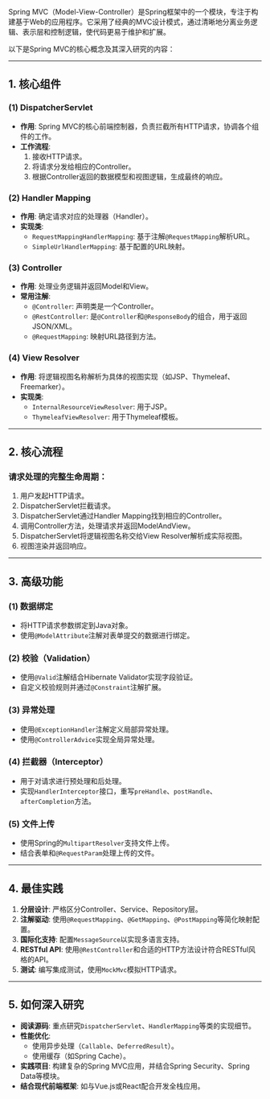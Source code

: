 Spring MVC（Model-View-Controller）是Spring框架中的一个模块，专注于构建基于Web的应用程序。它采用了经典的MVC设计模式，通过清晰地分离业务逻辑、表示层和控制逻辑，使代码更易于维护和扩展。

以下是Spring MVC的核心概念及其深入研究的内容：

---

## 1. **核心组件**

### (1) **DispatcherServlet**

- **作用**: Spring MVC的核心前端控制器，负责拦截所有HTTP请求，协调各个组件的工作。
- **工作流程**:
    1. 接收HTTP请求。
    2. 将请求分发给相应的Controller。
    3. 根据Controller返回的数据模型和视图逻辑，生成最终的响应。

### (2) **Handler Mapping**

- **作用**: 确定请求对应的处理器（Handler）。
- **实现类**:
    - `RequestMappingHandlerMapping`: 基于注解`@RequestMapping`解析URL。
    - `SimpleUrlHandlerMapping`: 基于配置的URL映射。

### (3) **Controller**

- **作用**: 处理业务逻辑并返回Model和View。
- **常用注解**:
    - `@Controller`: 声明类是一个Controller。
    - `@RestController`: 是`@Controller`和`@ResponseBody`的组合，用于返回JSON/XML。
    - `@RequestMapping`: 映射URL路径到方法。

### (4) **View Resolver**

- **作用**: 将逻辑视图名称解析为具体的视图实现（如JSP、Thymeleaf、Freemarker）。
- **实现类**:
    - `InternalResourceViewResolver`: 用于JSP。
    - `ThymeleafViewResolver`: 用于Thymeleaf模板。

---

## 2. **核心流程**

### 请求处理的完整生命周期：

1. 用户发起HTTP请求。
2. DispatcherServlet拦截请求。
3. DispatcherServlet通过Handler Mapping找到相应的Controller。
4. 调用Controller方法，处理请求并返回ModelAndView。
5. DispatcherServlet将逻辑视图名称交给View Resolver解析成实际视图。
6. 视图渲染并返回响应。

---

## 3. **高级功能**

### (1) 数据绑定

- 将HTTP请求参数绑定到Java对象。
- 使用`@ModelAttribute`注解对表单提交的数据进行绑定。

### (2) 校验（Validation）

- 使用`@Valid`注解结合Hibernate Validator实现字段验证。
- 自定义校验规则并通过`@Constraint`注解扩展。

### (3) 异常处理

- 使用`@ExceptionHandler`注解定义局部异常处理。
- 使用`@ControllerAdvice`实现全局异常处理。

### (4) 拦截器（Interceptor）

- 用于对请求进行预处理和后处理。
- 实现`HandlerInterceptor`接口，重写`preHandle`、`postHandle`、`afterCompletion`方法。

### (5) 文件上传

- 使用Spring的`MultipartResolver`支持文件上传。
- 结合表单和`@RequestParam`处理上传的文件。

---

## 4. **最佳实践**

1. **分层设计**: 严格区分Controller、Service、Repository层。
2. **注解驱动**: 使用`@RequestMapping`、`@GetMapping`、`@PostMapping`等简化映射配置。
3. **国际化支持**: 配置`MessageSource`以实现多语言支持。
4. **RESTful API**: 使用`@RestController`和合适的HTTP方法设计符合RESTful风格的API。
5. **测试**: 编写集成测试，使用`MockMvc`模拟HTTP请求。

---

## 5. **如何深入研究**

- **阅读源码**: 重点研究`DispatcherServlet`、`HandlerMapping`等类的实现细节。
- **性能优化**:
    - 使用异步处理（`Callable`、`DeferredResult`）。
    - 使用缓存（如Spring Cache）。
- **实践项目**: 构建复杂的Spring MVC应用，并结合Spring Security、Spring Data等模块。
- **结合现代前端框架**: 如与Vue.js或React配合开发全栈应用。
